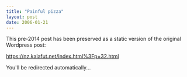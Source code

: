 ```yaml
---
title: "Painful pizza"
layout: post
date: 2006-01-21
---
```


This pre-2014 post has been preserved as a static version of the original Wordpress post:

https://nz.kalafut.net/index.html%3Fp=32.html

You'll be redirected automatically...

<head>
  <meta http-equiv="refresh" content="5;url=https://nz.kalafut.net/index.html%3Fp=32.html">
</head>

